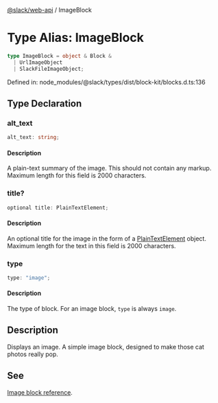 [@slack/web-api](../index.md) / ImageBlock

# Type Alias: ImageBlock

```ts
type ImageBlock = object & Block & 
  | UrlImageObject
  | SlackFileImageObject;
```

Defined in: node\_modules/@slack/types/dist/block-kit/blocks.d.ts:136

## Type Declaration

### alt\_text

```ts
alt_text: string;
```

#### Description

A plain-text summary of the image. This should not contain any markup.
Maximum length for this field is 2000 characters.

### title?

```ts
optional title: PlainTextElement;
```

#### Description

An optional title for the image in the form of a [PlainTextElement](../interfaces/PlainTextElement.md) object.
Maximum length for the text in this field is 2000 characters.

### type

```ts
type: "image";
```

#### Description

The type of block. For an image block, `type` is always `image`.

## Description

Displays an image. A simple image block, designed to make those cat photos really pop.

## See

[Image block reference](https://docs.slack.dev/reference/block-kit/blocks/image-block).
